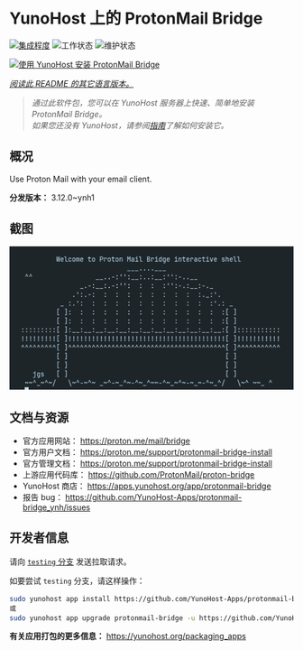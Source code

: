 <!--
注意：此 README 由 <https://github.com/YunoHost/apps/tree/master/tools/readme_generator> 自动生成
请勿手动编辑。
-->

# YunoHost 上的 ProtonMail Bridge

[![集成程度](https://dash.yunohost.org/integration/protonmail-bridge.svg)](https://ci-apps.yunohost.org/ci/apps/protonmail-bridge/) ![工作状态](https://ci-apps.yunohost.org/ci/badges/protonmail-bridge.status.svg) ![维护状态](https://ci-apps.yunohost.org/ci/badges/protonmail-bridge.maintain.svg)

[![使用 YunoHost 安装 ProtonMail Bridge](https://install-app.yunohost.org/install-with-yunohost.svg)](https://install-app.yunohost.org/?app=protonmail-bridge)

*[阅读此 README 的其它语言版本。](./ALL_README.md)*

> *通过此软件包，您可以在 YunoHost 服务器上快速、简单地安装 ProtonMail Bridge。*  
> *如果您还没有 YunoHost，请参阅[指南](https://yunohost.org/install)了解如何安装它。*

## 概况

Use Proton Mail with your email client.


**分发版本：** 3.12.0~ynh1

## 截图

![ProtonMail Bridge 的截图](./doc/screenshots/screenshot.png)

## 文档与资源

- 官方应用网站： <https://proton.me/mail/bridge>
- 官方用户文档： <https://proton.me/support/protonmail-bridge-install>
- 官方管理文档： <https://proton.me/support/protonmail-bridge-install>
- 上游应用代码库： <https://github.com/ProtonMail/proton-bridge>
- YunoHost 商店： <https://apps.yunohost.org/app/protonmail-bridge>
- 报告 bug： <https://github.com/YunoHost-Apps/protonmail-bridge_ynh/issues>

## 开发者信息

请向 [`testing` 分支](https://github.com/YunoHost-Apps/protonmail-bridge_ynh/tree/testing) 发送拉取请求。

如要尝试 `testing` 分支，请这样操作：

```bash
sudo yunohost app install https://github.com/YunoHost-Apps/protonmail-bridge_ynh/tree/testing --debug
或
sudo yunohost app upgrade protonmail-bridge -u https://github.com/YunoHost-Apps/protonmail-bridge_ynh/tree/testing --debug
```

**有关应用打包的更多信息：** <https://yunohost.org/packaging_apps>
